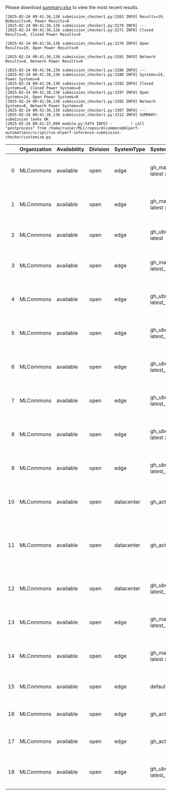 Please download [summary.xlsx](summary.xlsx) to view the most recent results. 
 ```
[2025-02-24 09:41:36,136 submission_checker1.py:3263 INFO] Results=19, NoResults=0, Power Results=0
[2025-02-24 09:41:36,136 submission_checker1.py:3270 INFO] ---
[2025-02-24 09:41:36,136 submission_checker1.py:3271 INFO] Closed Results=0, Closed Power Results=0

[2025-02-24 09:41:36,136 submission_checker1.py:3276 INFO] Open Results=19, Open Power Results=0

[2025-02-24 09:41:36,136 submission_checker1.py:3281 INFO] Network Results=0, Network Power Results=0

[2025-02-24 09:41:36,136 submission_checker1.py:3286 INFO] ---
[2025-02-24 09:41:36,136 submission_checker1.py:3288 INFO] Systems=14, Power Systems=0
[2025-02-24 09:41:36,136 submission_checker1.py:3292 INFO] Closed Systems=0, Closed Power Systems=0
[2025-02-24 09:41:36,136 submission_checker1.py:3297 INFO] Open Systems=14, Open Power Systems=0
[2025-02-24 09:41:36,136 submission_checker1.py:3302 INFO] Network Systems=0, Network Power Systems=0
[2025-02-24 09:41:36,136 submission_checker1.py:3307 INFO] ---
[2025-02-24 09:41:36,136 submission_checker1.py:3312 INFO] SUMMARY: submission looks OK
[2025-02-24 09:41:37,099 module.py:5474 INFO] -        ! call "postprocess" from /home/runner/MLC/repos/mlcommons@mlperf-automations/script/run-mlperf-inference-submission-checker/customize.py

```

|    | Organization   | Availability   | Division   | SystemType   | SystemName           | Platform                                                              | Model               | MlperfModel         | Scenario   |     Result | Accuracy                                                                                                              |   number_of_nodes | host_processor_model_name           |   host_processors_per_node |   host_processor_core_count | accelerator_model_name   |   accelerators_per_node | Location                                                                                                       | framework           | operating_system                                |   notes |   compliance |   errors | version   |   inferred | has_power   | Units     | weight_data_types   |
|---:|:---------------|:---------------|:-----------|:-------------|:---------------------|:----------------------------------------------------------------------|:--------------------|:--------------------|:-----------|-----------:|:----------------------------------------------------------------------------------------------------------------------|------------------:|:------------------------------------|---------------------------:|----------------------------:|:-------------------------|------------------------:|:---------------------------------------------------------------------------------------------------------------|:--------------------|:------------------------------------------------|--------:|-------------:|---------:|:----------|-----------:|:------------|:----------|:--------------------|
|  0 | MLCommons      | available      | open       | edge         | gh_macos-latest x86  | gh_macos-latest_x86-reference-cpu-onnxruntime_v1.20.1-default_config  | resnet50            | resnet              | Offline    | 17.285     | acc: 76.000                                                                                                           |                 1 | undefined                           |                          1 |                           3 | nan                      |                       0 | open/MLCommons/results/gh_macos-latest_x86-reference-cpu-onnxruntime_v1.20.1-default_config/resnet50/offline   | onnxruntime v1.20.1 | (darwin-23.6.0)                                 |     nan |            1 |        0 | v5.0      |          0 | False       | Samples/s | fp32                |
|  1 | MLCommons      | available      | open       | edge         | gh_macos-latest x86  | gh_macos-latest_x86-reference-cpu-onnxruntime_v1.20.1-default_config  | retinanet           | retinanet           | Offline    |  0.436659  | mAP: 76.951                                                                                                           |                 1 | undefined                           |                          1 |                           3 | nan                      |                       0 | open/MLCommons/results/gh_macos-latest_x86-reference-cpu-onnxruntime_v1.20.1-default_config/retinanet/offline  | onnxruntime v1.20.1 | (darwin-23.6.0)                                 |     nan |            1 |        0 | v5.0      |          0 | False       | Samples/s | fp32                |
|  2 | MLCommons      | available      | open       | edge         | gh_ubuntu-latest     | gh_ubuntu-latest-reference-cpu-tvm-onnx_v1.19.2-default_config        | resnet50            | resnet              | Offline    |  1.69756   | acc: 80.000                                                                                                           |                 1 | AMD EPYC 7763 64-Core Processor     |                          1 |                           2 | nan                      |                       0 | open/MLCommons/results/gh_ubuntu-latest-reference-cpu-tvm-onnx_v1.19.2-default_config/resnet50/offline         | tvm-onnx v1.19.2    | Ubuntu 24.04 (linux-6.8.0-1021-azure-glibc2.39) |     nan |            1 |        0 | v5.0      |          0 | False       | Samples/s | fp32                |
|  3 | MLCommons      | available      | open       | edge         | gh_macos-latest_x86  | gh_macos-latest_x86-reference-cpu-deepsparse_v1.8.0-default_config    | bert-99             | bert-99             | Offline    |  7.41546   | F1: 80.0                                                                                                              |                 1 | undefined                           |                          1 |                           3 | nan                      |                       0 | open/MLCommons/results/gh_macos-latest_x86-reference-cpu-deepsparse_v1.8.0-default_config/bert-99/offline      | deepsparse v1.8.0   | (darwin-23.6.0)                                 |     nan |            1 |        0 | v5.0      |          0 | False       | Samples/s | fp32                |
|  4 | MLCommons      | available      | open       | edge         | gh_ubuntu-latest_x86 | gh_ubuntu-latest_x86-mlcommons_cpp-cpu-onnxruntime-default_config     | resnet50            | resnet              | Offline    | 23.0058    | acc: 76.000                                                                                                           |                 1 | AMD EPYC 7763 64-Core Processor     |                          1 |                           2 | nan                      |                       0 | open/MLCommons/results/gh_ubuntu-latest_x86-mlcommons_cpp-cpu-onnxruntime-default_config/resnet50/offline      | onnxruntime         | Ubuntu 24.04 (linux-6.8.0-1021-azure-glibc2.39) |     nan |            1 |        0 | v5.0      |          0 | False       | Samples/s | fp32                |
|  5 | MLCommons      | available      | open       | edge         | gh_ubuntu-latest_x86 | gh_ubuntu-latest_x86-mlcommons_cpp-cpu-onnxruntime-default_config     | retinanet           | retinanet           | Offline    |  0.406142  | mAP: 76.951                                                                                                           |                 1 | AMD EPYC 7763 64-Core Processor     |                          1 |                           2 | nan                      |                       0 | open/MLCommons/results/gh_ubuntu-latest_x86-mlcommons_cpp-cpu-onnxruntime-default_config/retinanet/offline     | onnxruntime         | Ubuntu 24.04 (linux-6.8.0-1021-azure-glibc2.39) |     nan |            1 |        0 | v5.0      |          0 | False       | Samples/s | fp32                |
|  6 | MLCommons      | available      | open       | edge         | gh_ubuntu-latest_x86 | gh_ubuntu-latest_x86-reference-cpu-onnxruntime_v1.20.1-default_config | resnet50            | resnet              | Offline    | 23.2869    | acc: 76.000                                                                                                           |                 1 | AMD EPYC 7763 64-Core Processor     |                          1 |                           2 | nan                      |                       0 | open/MLCommons/results/gh_ubuntu-latest_x86-reference-cpu-onnxruntime_v1.20.1-default_config/resnet50/offline  | onnxruntime v1.20.1 | Ubuntu 24.04 (linux-6.8.0-1021-azure-glibc2.39) |     nan |            1 |        0 | v5.0      |          0 | False       | Samples/s | fp32                |
|  7 | MLCommons      | available      | open       | edge         | gh_ubuntu-latest_x86 | gh_ubuntu-latest_x86-reference-cpu-onnxruntime_v1.20.1-default_config | retinanet           | retinanet           | Offline    |  0.435308  | mAP: 76.951                                                                                                           |                 1 | AMD EPYC 7763 64-Core Processor     |                          1 |                           2 | nan                      |                       0 | open/MLCommons/results/gh_ubuntu-latest_x86-reference-cpu-onnxruntime_v1.20.1-default_config/retinanet/offline | onnxruntime v1.20.1 | Ubuntu 24.04 (linux-6.8.0-1021-azure-glibc2.39) |     nan |            1 |        0 | v5.0      |          0 | False       | Samples/s | fp32                |
|  8 | MLCommons      | available      | open       | edge         | gh_ubuntu-latest x86 | gh_ubuntu-latest_x86-reference-cpu-tf_v2.18.0-default_config          | resnet50            | resnet              | Offline    | 20.8184    | acc: 76.000                                                                                                           |                 1 | AMD EPYC 7763 64-Core Processor     |                          1 |                           2 | nan                      |                       0 | open/MLCommons/results/gh_ubuntu-latest_x86-reference-cpu-tf_v2.18.0-default_config/resnet50/offline           | tf v2.18.0          | Ubuntu 24.04 (linux-6.8.0-1021-azure-glibc2.39) |     nan |            1 |        0 | v5.0      |          0 | False       | Samples/s | fp32                |
|  9 | MLCommons      | available      | open       | edge         | gh_ubuntu-latest_x86 | gh_ubuntu-latest_x86-reference-cpu-pytorch_v2.6.0-default_config      | retinanet           | retinanet           | Offline    |  0.407536  | mAP: 76.951                                                                                                           |                 1 | AMD EPYC 7763 64-Core Processor     |                          1 |                           2 | nan                      |                       0 | open/MLCommons/results/gh_ubuntu-latest_x86-reference-cpu-pytorch_v2.6.0-default_config/retinanet/offline      | pytorch v2.6.0      | Ubuntu 24.04 (linux-6.8.0-1021-azure-glibc2.39) |     nan |            1 |        0 | v5.0      |          0 | False       | Samples/s | fp32                |
| 10 | MLCommons      | available      | open       | datacenter   | gh_action            | gh_action-reference-cpu-pytorch_v2.6.0-default_config                 | llama2-70b-99       | llama2-70b-99       | Offline    |  0.385187  | ROUGE1: 61.7021  ROUGE2: 37.9679  ROUGEL: 39.3617  TOKENS_PER_SAMPLE: 610.0                                           |                 1 | AMD Ryzen 9 7950X 16-Core Processor |                          1 |                          16 | nan                      |                       0 | open/MLCommons/results/gh_action-reference-cpu-pytorch_v2.6.0-default_config/llama2-70b-99/offline             | pytorch v2.6.0      | Ubuntu 22.04 (linux-6.8.0-52-generic-glibc2.35) |     nan |            1 |        0 | v5.0      |          0 | False       | Tokens/s  | fp32                |
| 11 | MLCommons      | available      | open       | datacenter   | gh_action            | gh_action-reference-cpu-pytorch_v2.6.0-default_config                 | mixtral-8x7b        | mixtral-8x7b        | Offline    |  0.0148696 | ROUGE1: 31.4286  ROUGE2: 5.8824  ROUGEL: 28.5714  TOKENS_PER_SAMPLE: 152.0  gsm8k_accuracy: 100.0  mbxp_accuracy: 0.0 |                 1 | AMD Ryzen 9 7950X 16-Core Processor |                          1 |                          16 | nan                      |                       0 | open/MLCommons/results/gh_action-reference-cpu-pytorch_v2.6.0-default_config/mixtral-8x7b/offline              | pytorch v2.6.0      | Ubuntu 22.04 (linux-6.8.0-52-generic-glibc2.35) |     nan |            1 |        0 | v5.0      |          0 | False       | Tokens/s  | fp32                |
| 12 | MLCommons      | available      | open       | datacenter   | gh_ubuntu-latest_x86 | gh_ubuntu-latest_x86-reference-cpu-pytorch_v2.4.0-default_config      | rgat                | rgat                | Offline    | 10.2069    | acc: 74.400                                                                                                           |                 1 | AMD EPYC 7763 64-Core Processor     |                          1 |                           2 | nan                      |                       0 | open/MLCommons/results/gh_ubuntu-latest_x86-reference-cpu-pytorch_v2.4.0-default_config/rgat/offline           | pytorch v2.4.0      | Ubuntu 24.04 (linux-6.8.0-1021-azure-glibc2.39) |     nan |            1 |        0 | v5.0      |          0 | False       | Samples/s | fp32                |
| 13 | MLCommons      | available      | open       | edge         | gh_macos-latest_x86  | gh_macos-latest_x86-reference-cpu-pytorch_v2.6.0-default_config       | retinanet           | retinanet           | Offline    |  0.409194  | mAP: 76.951                                                                                                           |                 1 | undefined                           |                          1 |                           3 | nan                      |                       0 | open/MLCommons/results/gh_macos-latest_x86-reference-cpu-pytorch_v2.6.0-default_config/retinanet/offline       | pytorch v2.6.0      | (darwin-23.6.0)                                 |     nan |            1 |        0 | v5.0      |          0 | False       | Samples/s | fp32                |
| 14 | MLCommons      | available      | open       | edge         | gh_macos-latest x86  | gh_macos-latest_x86-mlcommons_cpp-cpu-onnxruntime-default_config      | resnet50            | resnet              | Offline    |  8.9953    | acc: 76.000                                                                                                           |                 1 | undefined                           |                          1 |                           3 | nan                      |                       0 | open/MLCommons/results/gh_macos-latest_x86-mlcommons_cpp-cpu-onnxruntime-default_config/resnet50/offline       | onnxruntime         | (darwin-23.6.0)                                 |     nan |            1 |        0 | v5.0      |          0 | False       | Samples/s | fp32                |
| 15 | MLCommons      | available      | open       | edge         | default              | default-mlcommons_cpp-cpu-onnxruntime-default_config                  | retinanet           | retinanet           | Offline    |  0.420903  | mAP: 49.593                                                                                                           |                 1 | AMD EPYC 7763 64-Core Processor     |                          1 |                           2 | nan                      |                       0 | open/MLCommons/results/default-mlcommons_cpp-cpu-onnxruntime-default_config/retinanet/offline                  | onnxruntime         | Ubuntu 24.04 (linux-6.8.0-1021-azure-glibc2.39) |     nan |            1 |        0 | v5.0      |          0 | False       | Samples/s | fp32                |
| 16 | MLCommons      | available      | open       | edge         | gh_action            | gh_action-reference-gpu-pytorch_v2.6.0-cu124                          | gptj-99             | gptj-99             | Offline    | 47.3803    | ROUGE1: 32.2581  ROUGE2: 6.6667  ROUGEL: 22.5806  GEN_LEN: 264                                                        |                 1 | Intel(R) Xeon(R) w7-2495X           |                          1 |                          24 | NVIDIA GeForce RTX 4090  |                       2 | open/MLCommons/results/gh_action-reference-gpu-pytorch_v2.6.0-cu124/gptj-99/offline                            | pytorch v2.6.0      | Ubuntu 22.04 (linux-6.8.0-52-generic-glibc2.35) |     nan |            1 |        0 | v5.0      |          0 | False       | Tokens/s  | fp32                |
| 17 | MLCommons      | available      | open       | edge         | gh_action            | gh_action-reference-gpu-pytorch_v2.6.0-cu124                          | stable-diffusion-xl | stable-diffusion-xl | Offline    |  0.358519  | CLIP_SCORE: 16.36890298128128  FID_SCORE: 237.82578979650336                                                          |                 1 | Intel(R) Xeon(R) w7-2495X           |                          1 |                          24 | NVIDIA GeForce RTX 4090  |                       2 | open/MLCommons/results/gh_action-reference-gpu-pytorch_v2.6.0-cu124/stable-diffusion-xl/offline                | pytorch v2.6.0      | Ubuntu 22.04 (linux-6.8.0-52-generic-glibc2.35) |     nan |            1 |        0 | v5.0      |          0 | False       | Samples/s | fp32                |
| 18 | MLCommons      | available      | open       | edge         | gh_ubuntu-latest_x86 | gh_ubuntu-latest_x86-reference-cpu-deepsparse_v1.8.0-default_config   | bert-99             | bert-99             | Offline    |  6.12384   | F1: 80.0                                                                                                              |                 1 | AMD EPYC 7763 64-Core Processor     |                          1 |                           2 | nan                      |                       0 | open/MLCommons/results/gh_ubuntu-latest_x86-reference-cpu-deepsparse_v1.8.0-default_config/bert-99/offline     | deepsparse v1.8.0   | Ubuntu 24.04 (linux-6.8.0-1021-azure-glibc2.39) |     nan |            1 |        0 | v5.0      |          0 | False       | Samples/s | fp32                |